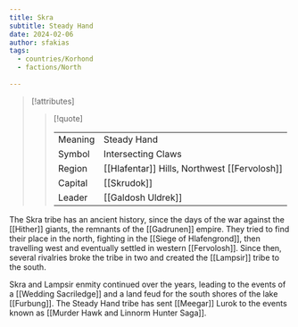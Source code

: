```yaml
---
title: Skra
subtitle: Steady Hand
date: 2024-02-06
author: sfakias
tags:
  - countries/Korhond
  - factions/North
 
---
```

> [!attributes]
> 
> > [!quote]
> >
> > | | |
> > | --- | --- |
> > | Meaning | Steady Hand |
> > | Symbol | Intersecting Claws |
> > | Region | [[Hlafentar]] Hills, Northwest [[Fervolosh]] |
> > | Capital | [[Skrudok]] |
> > | Leader | [[Galdosh Uldrek]] |

The Skra tribe has an ancient history, since the days of the war against the [[Hither]] giants, the remnants of the [[Gadrunen]] empire. They tried to find their place in the north, fighting in the [[Siege of Hlafengrond]], then travelling west and eventually settled in western [[Fervolosh]]. Since then, several rivalries broke the tribe in two and created the [[Lampsir]] tribe to the south.

Skra and Lampsir enmity continued over the years, leading to the events of a [[Wedding Sacriledge]] and a land feud for the south shores of the lake [[Furbung]]. The Steady Hand tribe has sent [[Meegar]] Lurok to the events known as [[Murder Hawk and Linnorm Hunter Saga]].